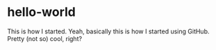 # hello-world
This is how I started.
Yeah, basically this is how I started using GitHub. Pretty (not so) cool, right?
